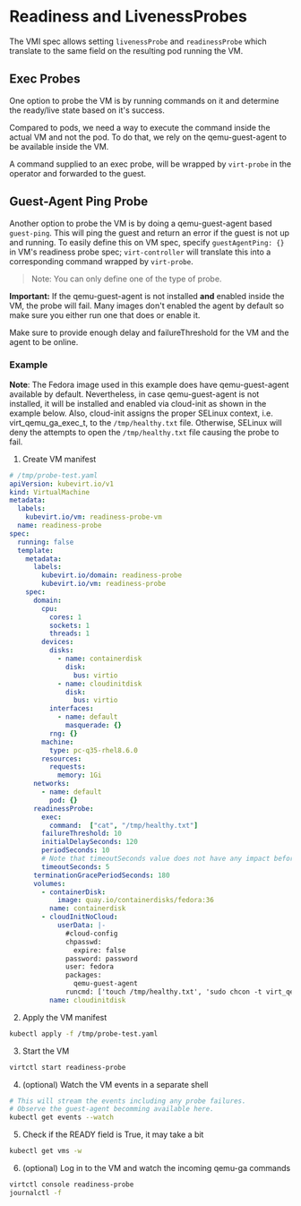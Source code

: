 # Readiness and LivenessProbes

The VMI spec allows setting `livenessProbe` and `readinessProbe` which translate to the same field on the resulting pod running the VM.

## Exec Probes

One option to probe the VM is by running commands on it and determine the ready/live state based on it's success.

Compared to pods, we need a way to execute the command inside the actual VM and not the pod.
To do that, we rely on the qemu-guest-agent to be available inside the VM.

A command supplied to an exec probe, will be wrapped by `virt-probe` in the operator and forwarded to the guest.

## Guest-Agent Ping Probe

Another option to probe the VM is by doing a qemu-guest-agent based `guest-ping`. This will ping the guest and return an error if the guest is not up and running.
To easily define this on VM spec, specify `guestAgentPing: {}` in VM's readiness probe spec; `virt-controller` will translate this into a corresponding command wrapped by `virt-probe`.

> Note: You can only define one of the type of probe.


**Important:** If the qemu-guest-agent is not installed **and** enabled inside the VM, the probe will fail. 
Many images don't enabled the agent by default so make sure you either run one that does or enable it. 

Make sure to provide enough delay and failureThreshold for the VM and the agent to be online.

### Example

**Note**: The Fedora image used in this example does have qemu-guest-agent available by default. Nevertheless, in
case qemu-guest-agent is not installed, it will be installed and enabled via cloud-init as shown in the example below. 
Also, cloud-init assigns the proper SELinux context, i.e. virt_qemu_ga_exec_t, to the `/tmp/healthy.txt` file. 
Otherwise, SELinux will deny the attempts to open the `/tmp/healthy.txt` file causing the probe to fail.

1. Create VM manifest

```yaml
# /tmp/probe-test.yaml
apiVersion: kubevirt.io/v1
kind: VirtualMachine
metadata:
  labels:
    kubevirt.io/vm: readiness-probe-vm
  name: readiness-probe
spec:
  running: false
  template:
    metadata:
      labels:
        kubevirt.io/domain: readiness-probe
        kubevirt.io/vm: readiness-probe
    spec:
      domain:
        cpu:
          cores: 1
          sockets: 1
          threads: 1
        devices:
          disks:
            - name: containerdisk
              disk:
                bus: virtio
            - name: cloudinitdisk
              disk:
                bus: virtio
          interfaces:
            - name: default
              masquerade: {}
          rng: {}
        machine:
          type: pc-q35-rhel8.6.0
        resources:
          requests:
            memory: 1Gi
      networks:
        - name: default
          pod: {}
      readinessProbe:
        exec:
          command:  ["cat", "/tmp/healthy.txt"]
        failureThreshold: 10
        initialDelaySeconds: 120
        periodSeconds: 10
        # Note that timeoutSeconds value does not have any impact before K8s v1.20.
        timeoutSeconds: 5
      terminationGracePeriodSeconds: 180
      volumes:
        - containerDisk:
            image: quay.io/containerdisks/fedora:36
          name: containerdisk
        - cloudInitNoCloud:
            userData: |-
              #cloud-config
              chpasswd:
                expire: false
              password: password
              user: fedora
              packages:
                qemu-guest-agent
              runcmd: ['touch /tmp/healthy.txt', 'sudo chcon -t virt_qemu_ga_exec_t /tmp/healthy.txt', 'sudo systemctl enable --now qemu-guest-agent']
          name: cloudinitdisk
```
2. Apply the VM manifest

```sh
kubectl apply -f /tmp/probe-test.yaml
```

3. Start the VM

```sh
virtctl start readiness-probe
```

4. (optional) Watch the VM events in a separate shell

```sh
# This will stream the events including any probe failures.
# Observe the guest-agent becomming available here.
kubectl get events --watch
```

5. Check if the READY field is True, it may take a bit

```sh
kubectl get vms -w
```

6. (optional) Log in to the VM and watch the incoming qemu-ga commands

```sh
virtctl console readiness-probe
journalctl -f
```
